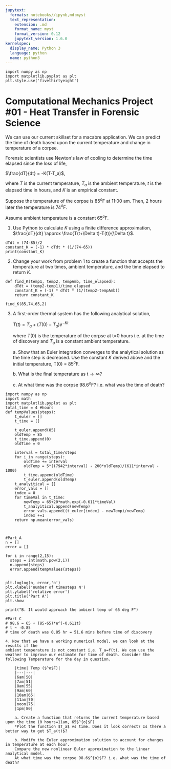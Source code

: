 ```yaml
---
jupytext:
  formats: notebooks//ipynb,md:myst
  text_representation:
    extension: .md
    format_name: myst
    format_version: 0.12
    jupytext_version: 1.6.0
kernelspec:
  display_name: Python 3
  language: python
  name: python3
---
```


```{code-cell} ipython3
import numpy as np
import matplotlib.pyplot as plt
plt.style.use('fivethirtyeight')
```

# Computational Mechanics Project #01 - Heat Transfer in Forensic Science

We can use our current skillset for a macabre application. We can predict the time of death based upon the current temperature and change in temperature of a corpse. 

Forensic scientists use Newton's law of cooling to determine the time elapsed since the loss of life, 

$\frac{dT}{dt} = -K(T-T_a)$,

where $T$ is the current temperature, $T_a$ is the ambient temperature, $t$ is the elapsed time in hours, and $K$ is an empirical constant. 

Suppose the temperature of the corpse is 85$^o$F at 11:00 am. Then, 2 hours later the temperature is 74$^{o}$F. 

Assume ambient temperature is a constant 65$^{o}$F.

1. Use Python to calculate $K$ using a finite difference approximation, $\frac{dT}{dt} \approx \frac{T(t+\Delta t)-T(t)}{\Delta t}$.

```{code-cell} ipython3
dTdt = (74-85)/2
constant_K = (-1) * dTdt * (1/(74-65))
print(constant_K)
```

2. Change your work from problem 1 to create a function that accepts the temperature at two times, ambient temperature, and the time elapsed to return $K$.

```{code-cell} ipython3
def find_K(temp1, temp2, tempAmb, time_elapsed):
    dTdt = (temp2-temp1)/time_elapsed
    constant_K = (-1) * dTdt * (1/(temp2-tempAmb))
    return constant_K
```

```{code-cell} ipython3
find_K(85,74,65,2)
```

3. A first-order thermal system has the following analytical solution, 

    $T(t) =T_a+(T(0)-T_a)e^{-Kt}$

    where $T(0)$ is the temperature of the corpse at t=0 hours i.e. at the time of discovery and $T_a$ is a constant ambient temperature. 

    a. Show that an Euler integration converges to the analytical solution as the time step is decreased. Use the constant $K$ derived above and the initial temperature, T(0) = 85$^o$F. 

    b. What is the final temperature as t$\rightarrow\infty$?
    
    c. At what time was the corpse 98.6$^{o}$F? i.e. what was the time of death?

```{code-cell} ipython3
import numpy as np
import math
import matplotlib.pyplot as plt
total_time = 4 #hours
def tempValues(steps):
    t_euler = []
    t_time = []
    
    t_euler.append(85)
    oldTemp = 85
    t_time.append(0)
    oldTime = 0
    
    interval = total_time/steps
    for i in range(steps):
        oldTime += interval
        oldTemp = 5*((7942*interval) - 200*oldTemp)/(611*interval - 1000)
        t_time.append(oldTime)
        t_euler.append(oldTemp)
    t_analyitical = []
    error_vals = []
    index = 0
    for timeVal in t_time:
        newTemp = 65+20*math.exp(-0.611*timeVal)
        t_analyitical.append(newTemp)
        error_vals.append((t_euler[index] - newTemp)/newTemp)
        index +=1
    return np.mean(error_vals)



#Part A
n = []
error = []

for i in range(2,15):
  steps = int(math.pow(2,i))
  n.append(steps)
  error.append(tempValues(steps))


plt.loglog(n, error,'o')
plt.xlabel('number of timesteps N')
plt.ylabel('relative error')
plt.title('Part A')
plt.show

print("B. It would approach the ambient temp of 65 deg F")

#Part C
# 98.6 = 65 + (85-65)*e^(-0.611t)
# t ~ -0.85 
# time of death was 0.85 hr = 51.6 mins before time of discovery
```

```{code-cell} ipython3
4. Now that we have a working numerical model, we can look at the results if the
ambient temperature is not constant i.e. T_a=f(t). We can use the weather to improve our estimate for time of death. Consider the following Temperature for the day in question. 

    |time| Temp ($^o$F)|
    |---|---|
    |6am|50|
    |7am|51|
    |8am|55|
    |9am|60|
    |10am|65|
    |11am|70|
    |noon|75|
    |1pm|80|

    a. Create a function that returns the current temperature based upon the time (0 hours=11am, 65$^{o}$F) 
    *Plot the function $T_a$ vs time. Does it look correct? Is there a better way to get $T_a(t)$?

    b. Modify the Euler approximation solution to account for changes in temperature at each hour. 
    Compare the new nonlinear Euler approximation to the linear analytical model. 
    At what time was the corpse 98.6$^{o}$F? i.e. what was the time of death?
```

```{code-cell} ipython3

```

```{code-cell} ipython3

```
